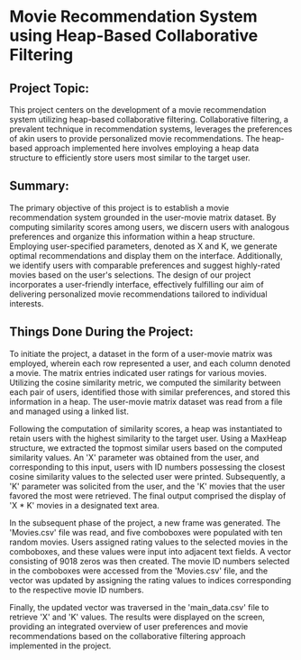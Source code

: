 
# Movie Recommendation System using Heap-Based Collaborative Filtering    
 
## Project Topic:

This project centers on the development of a movie recommendation system utilizing heap-based collaborative filtering. Collaborative filtering, a prevalent technique in recommendation systems, leverages the preferences of akin users to provide personalized movie recommendations. The heap-based approach implemented here involves employing a heap data structure to efficiently store users most similar to the target user.

## Summary:

The primary objective of this project is to establish a movie recommendation system grounded in the user-movie matrix dataset. By computing similarity scores among users, we discern users with analogous preferences and organize this information within a heap structure. Employing user-specified parameters, denoted as X and K, we generate optimal recommendations and display them on the interface. Additionally, we identify users with comparable preferences and suggest highly-rated movies based on the user's selections. The design of our project incorporates a user-friendly interface, effectively fulfilling our aim of delivering personalized movie recommendations tailored to individual interests.

## Things Done During the Project:

To initiate the project, a dataset in the form of a user-movie matrix was employed, wherein each row represented a user, and each column denoted a movie. The matrix entries indicated user ratings for various movies. Utilizing the cosine similarity metric, we computed the similarity between each pair of users, identified those with similar preferences, and stored this information in a heap. The user-movie matrix dataset was read from a file and managed using a linked list.

Following the computation of similarity scores, a heap was instantiated to retain users with the highest similarity to the target user. Using a MaxHeap structure, we extracted the topmost similar users based on the computed similarity values. An 'X' parameter was obtained from the user, and corresponding to this input, users with ID numbers possessing the closest cosine similarity values to the selected user were printed. Subsequently, a 'K' parameter was solicited from the user, and the 'K' movies that the user favored the most were retrieved. The final output comprised the display of 'X * K' movies in a designated text area.

In the subsequent phase of the project, a new frame was generated. The 'Movies.csv' file was read, and five comboboxes were populated with ten random movies. Users assigned rating values to the selected movies in the comboboxes, and these values were input into adjacent text fields. A vector consisting of 9018 zeros was then created. The movie ID numbers selected in the comboboxes were accessed from the 'Movies.csv' file, and the vector was updated by assigning the rating values to indices corresponding to the respective movie ID numbers.

Finally, the updated vector was traversed in the 'main_data.csv' file to retrieve 'X' and 'K' values. The results were displayed on the screen, providing an integrated overview of user preferences and movie recommendations based on the collaborative filtering approach implemented in the project.
